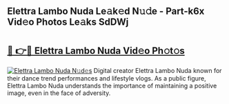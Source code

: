 ## Elettra Lambo Nuda Le𝚊k𝚎d N𝚞𝚍e - Part-k6x Vid𝚎o Photos Le𝚊ks SdDWj

# <h2><a href="http://fbbgn6a.evod.top/?m=Elettra+Lambo+Nuda">🔗 👉🔴 Elettra Lambo Nuda Vid𝚎o Ph𝚘t𝚘s</a></h2>

[![Elettra Lambo Nuda N𝚞d𝚎s](https://i.imgur.com/8V9OHl7.gif)](http://fbbgn6a.evod.top/?m=Elettra+Lambo+Nuda)
Digital creator Elettra Lambo Nuda known for their dance trend performances and lifestyle vlogs. As a public figure, Elettra Lambo Nuda understands the importance of maintaining a positive image, even in the face of adversity. 
